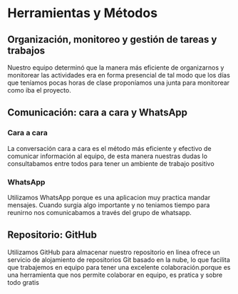 # Herramientas y Métodos

## Organización, monitoreo y gestión de tareas y trabajos
Nuestro equipo determinó que la manera más eficiente de organizarnos y monitorear las actividades era en forma presencial de tal modo que los días que teníamos pocas horas de clase proponíamos una junta para monitorear como iba el proyecto.

## Comunicación: cara a cara y WhatsApp
### Cara a cara
La conversación cara a cara es el método más eficiente y efectivo de comunicar información al equipo, de esta manera nuestras dudas lo consultabamos entre todos para tener un ambiente de trabajo positivo 

### WhatsApp
Utilizamos WhatsApp porque es una aplicacion muy practica mandar mensajes.
Cuando surgia algo importante y no teniamos tiempo para reunirno nos comunicabamos a través del grupo de whatsapp.

## Repositorio: GitHub
Utilizamos GitHub para almacenar nuestro repositorio en linea ofrece un servicio de alojamiento de repositorios Git basado en la nube, lo que facilita que trabajemos en equipo para tener una excelente colaboración.porque es una herramienta que nos permite colaborar en equipo, es pratica y sobre todo gratis
